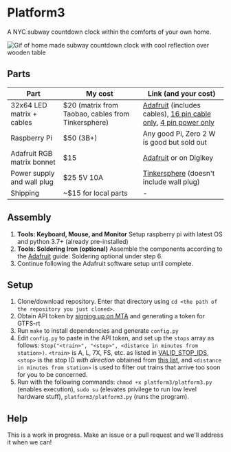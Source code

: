 # Platform3
A NYC subway countdown clock within the comforts of your own home.

![Gif of home made subway countdown clock with cool reflection over wooden table](https://user-images.githubusercontent.com/5365169/171101291-5e7b06ce-0cba-47dd-8b86-aed2dba16a6f.gif)

## Parts
Part | My cost | Link (and your cost)
-|-|-
32x64 LED matrix + cables | $20 (matrix from Taobao, cables from Tinkersphere) | [Adafruit](https://www.adafruit.com/product/2276) (includes cables), [16 pin cable only](https://tinkersphere.com/cables-wires/1973-16-pin-2x8-ribbon-cable.html), [4 pin power only](https://tinkersphere.com/led-matrix-panels/1229-0-15-pitch-4-pin-power-cable-w-spade-connectors.html)
Raspberry Pi | $50 (3B+) | Any good Pi, Zero 2 W is good but sold out
Adafruit RGB matrix bonnet | $15 | [Adafruit](https://www.adafruit.com/product/3211) or on Digikey
Power supply and wall plug | $25 5V 10A | [Tinkersphere](https://tinkersphere.com/power/830-5v-10a-dc-power-adapter.html) (doesn't include wall plug)
Shipping | ~$15 for local parts | -

## Assembly
1. **Tools: Keyboard, Mouse, and Monitor** Setup raspberry pi with latest OS and python 3.7+ (already pre-installed)
2. **Tools: Soldering Iron (optional)** Assemble the components according to the [Adafruit](https://learn.adafruit.com/adafruit-rgb-matrix-bonnet-for-raspberry-pi/driving-matrices) guide. Soldering optional under step 6.
3. Continue following the Adafruit software setup until complete.

## Setup
1. Clone/download repository. Enter that directory using `cd <the path of the repository you just cloned>`.
2. Obtain API token by [signing up on MTA](https://api.mta.info/#/signup) and generating a token for GTFS-rt
3. Run `make` to install dependencies and generate `config.py`
4. Edit `config.py` to paste in the API token, and set up the `stops` array as follows: `Stop("<train>", "<stop>", <distance in minutes from station>)`. `<train>` is A, L, 7X, FS, etc. as listed in [VALID_STOP_IDS](platform3/constants.py), `<stop>` is the stop ID _with direction_ obtained from [this list](https://github.com/Andrew-Dickinson/nyct-gtfs/blob/master/nyct_gtfs/gtfs_static/stops.txt), and `<distance in minutes from station>` is used to filter out trains that arrive too soon for you to be concerned.
5. Run with the following commands: `chmod +x platform3/platform3.py` (enables execution), `sudo su` (elevates privilege to run low level hardware stuff), `platform3/platform3.py` (runs the program).

## Help
This is a work in progress. Make an issue or a pull request and we'll address it when we can!
